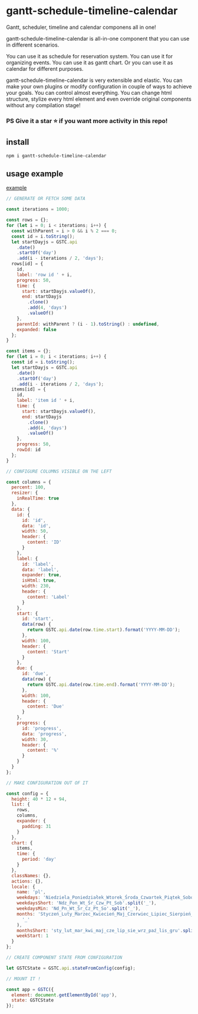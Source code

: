 # gantt-schedule-timeline-calendar

Gantt, scheduler, timeline and calendar componens all in one!

gantt-schedule-timeline-calendar is all-in-one component that you can use in different scenarios.

You can use it as schedule for reservation system. You can use it for organizing events. You can use it as gantt chart. Or you can use it as calendar for different purposes.

gantt-schedule-timeline-calendar is very extensible and elastic. You can make your own plugins or modify configuration in couple of ways to achieve your goals.
You can control almost everything. You can change html structure, stylize every html element and even override original components without any compilation stage!

### PS Give it a star :star: if you want more activity in this repo!

## install

`npm i gantt-schedule-timeline-calendar`

## usage example

[example](https://neuronet.io/gantt-schedule-timeline-calendar/scheduler.html)

```javascript
// GENERATE OR FETCH SOME DATA

const iterations = 1000;

const rows = {};
for (let i = 0; i < iterations; i++) {
  const withParent = i > 0 && i % 2 === 0;
  const id = i.toString();
  let startDayjs = GSTC.api
    .date()
    .startOf('day')
    .add(i - iterations / 2, 'days');
  rows[id] = {
    id,
    label: 'row id ' + i,
    progress: 50,
    time: {
      start: startDayjs.valueOf(),
      end: startDayjs
        .clone()
        .add(4, 'days')
        .valueOf()
    },
    parentId: withParent ? (i - 1).toString() : undefined,
    expanded: false
  };
}

const items = {};
for (let i = 0; i < iterations; i++) {
  const id = i.toString();
  let startDayjs = GSTC.api
    .date()
    .startOf('day')
    .add(i - iterations / 2, 'days');
  items[id] = {
    id,
    label: 'item id ' + i,
    time: {
      start: startDayjs.valueOf(),
      end: startDayjs
        .clone()
        .add(4, 'days')
        .valueOf()
    },
    progress: 50,
    rowId: id
  };
}

// CONFIGURE COLUMNS VISIBLE ON THE LEFT

const columns = {
  percent: 100,
  resizer: {
    inRealTime: true
  },
  data: {
    id: {
      id: 'id',
      data: 'id',
      width: 50,
      header: {
        content: 'ID'
      }
    },
    label: {
      id: 'label',
      data: 'label',
      expander: true,
      isHtml: true,
      width: 230,
      header: {
        content: 'Label'
      }
    },
    start: {
      id: 'start',
      data(row) {
        return GSTC.api.date(row.time.start).format('YYYY-MM-DD');
      },
      width: 100,
      header: {
        content: 'Start'
      }
    },
    due: {
      id: 'due',
      data(row) {
        return GSTC.api.date(row.time.end).format('YYYY-MM-DD');
      },
      width: 100,
      header: {
        content: 'Due'
      }
    },
    progress: {
      id: 'progress',
      data: 'progress',
      width: 30,
      header: {
        content: '%'
      }
    }
  }
};

// MAKE CONFIGURATION OUT OF IT

const config = {
  height: 40 * 12 + 94,
  list: {
    rows,
    columns,
    expander: {
      padding: 31
    }
  },
  chart: {
    items,
    time: {
      period: 'day'
    }
  },
  classNames: {},
  actions: {},
  locale: {
    name: 'pl',
    weekdays: 'Niedziela_Poniedziałek_Wtorek_Środa_Czwartek_Piątek_Sobota'.split('_'),
    weekdaysShort: 'Ndz_Pon_Wt_Śr_Czw_Pt_Sob'.split('_'),
    weekdaysMin: 'Nd_Pn_Wt_Śr_Cz_Pt_So'.split('_'),
    months: 'Styczeń_Luty_Marzec_Kwiecień_Maj_Czerwiec_Lipiec_Sierpień_Wrzesień_Październik_Listopad_Grudzień'.split(
      '_'
    ),
    monthsShort: 'sty_lut_mar_kwi_maj_cze_lip_sie_wrz_paź_lis_gru'.split('_'),
    weekStart: 1
  }
};

// CREATE COMPONENT STATE FROM CONFIGURATION

let GSTCState = GSTC.api.stateFromConfig(config);

// MOUNT IT !

const app = GSTC({
  element: document.getElementById('app'),
  state: GSTCState
});
```
